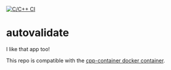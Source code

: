 [![C/C++ CI](https://github.com/csmagat/autovalidate/actions/workflows/c-cpp.yml/badge.svg)](https://github.com/csmagat/autovalidate/actions/workflows/c-cpp.yml)
# autovalidate

I like that app too!

This repo is compatible with the [cpp-container docker container](https://github.com/ChicoState/cpp-container).
